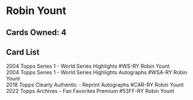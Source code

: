 # Robin Yount

## Cards Owned: 4

## Card List

2004 Topps Series 1 - World Series Highlights #WS-RY Robin Yount<br>
2004 Topps Series 1 - World Series Highlights Autographs #WSA-RY Robin Yount<br>
2018 Topps Clearly Authentic - Reprint Autographs #CAR-RY Robin Yount<br>
2022 Topps Archives - Fan Favorites Premium #53FF-RY Robin Yount<br>
